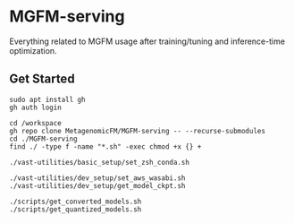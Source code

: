 # MGFM-serving

Everything related to MGFM usage after training/tuning and inference-time optimization.

## Get Started

```shell
sudo apt install gh
gh auth login
```

```shell
cd /workspace
gh repo clone MetagenomicFM/MGFM-serving -- --recurse-submodules
cd ./MGFM-serving
find ./ -type f -name "*.sh" -exec chmod +x {} +
```

```shell
./vast-utilities/basic_setup/set_zsh_conda.sh
```

```shell
./vast-utilities/dev_setup/set_aws_wasabi.sh
./vast-utilities/dev_setup/get_model_ckpt.sh
```

```shell
./scripts/get_converted_models.sh
./scripts/get_quantized_models.sh
```
